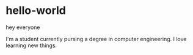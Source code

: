 # hello-world

hey everyone

I'm a student currently pursing a degree in computer engineering. I love learning new things.
